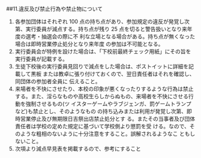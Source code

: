 ##11.違反及び禁止行為や禁止物について
1. 各参加団体はそれぞれ 100 点の持ち点があり、参加規定の違反が発覚し次第、実行委員が減点する。持ち点が残り 25 点を切ると警告扱いとなり来年度の選考・抽選会の際に不 利な立場となる場合がある。持ち点が無くなった場合は即時営業停止処分となり来年度 の参加は不可能となる。
2. 実行委員会が特例を設けた場合は、「下校前最終チェック用紙」にその旨を実行委員が記載する。
3. 生徒下校後の実行委員見回りで減点をした場合は、ポストイットに詳細を記載して黒板 または教卓に張り付けておくので、翌日責任者はそれを確認し、同団体の参加者全員に 伝えること。
4. 来場者を不快にさせたり、本校の印象が悪くなったりするような行為は禁止する。また、淫らなものや高校生らしからぬもの、来場者を不快にさせる行動を強制させるもの(ツ イスターゲームやラブジェンガ、罰ゲームトランプなど)も禁止とし、そのようなもの の持ち込みまたは利用が発覚し次第、即時営業停止及び無期限日吉祭出店禁止処分とす る。またその当事者及び団体責任者は学校の定めた規定に基づいて学校側より懲罰を受 ける。なので、そのような粗相のないように十分注意をすること。誤解されるようなこ ともしないこと。
5. 次項より減点早見表を掲載するので、参考にすること
